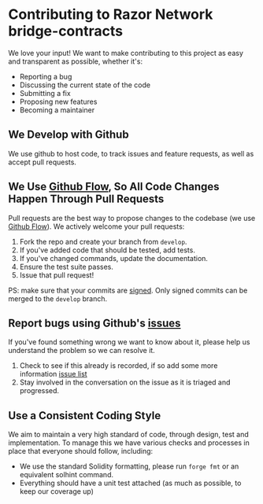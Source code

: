 # Contributing to Razor Network bridge-contracts
We love your input! We want to make contributing to this project as easy and transparent as possible, whether it's:

- Reporting a bug
- Discussing the current state of the code
- Submitting a fix
- Proposing new features
- Becoming a maintainer

## We Develop with Github
We use github to host code, to track issues and feature requests, as well as accept pull requests.

## We Use [Github Flow](https://guides.github.com/introduction/flow/index.html), So All Code Changes Happen Through Pull Requests
Pull requests are the best way to propose changes to the codebase (we use [Github Flow](https://guides.github.com/introduction/flow/index.html)). We actively welcome your pull requests:

1. Fork the repo and create your branch from `develop`.
2. If you've added code that should be tested, add tests.
3. If you've changed commands, update the documentation.
4. Ensure the test suite passes.
5. Issue that pull request!

PS: make sure that your commits are [signed](https://docs.github.com/en/github/authenticating-to-github/managing-commit-signature-verification/about-commit-signature-verification). Only signed commits can be merged to the `develop` branch.

## Report bugs using Github's [issues](https://github.com/razor-network/bridge-contracts/issues)
If you've found something wrong we want to know about it, please help us understand the problem so we can resolve it.

1. Check to see if this already is recorded, if so add some more information [issue list](https://github.com/razor-network/bridge-contracts/issues) 
2. Stay involved in the conversation on the issue as it is triaged and progressed.

## Use a Consistent Coding Style

We aim to maintain a very high standard of code, through design, test and implementation.
To manage this we have various checks and processes in place that everyone should follow, including:

* We use the standard Solidity formatting, please run `forge fmt` or an equivalent solhint command.
* Everything should have a unit test attached (as much as possible, to keep our coverage up)